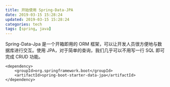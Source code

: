 ```yaml
---
title: 开始使用 Spring-Data-JPA
date: 2019-03-15 15:28:24
updated: 2019-03-15 15:28:24
categories: tech
tags: [spring, java]
---
```




Spring-Data-Jpa 是一个开箱即用的 ORM 框架，可以让开发人员很方便地与数据库进行交互。使用 JPA，对于简单的查询，我们几乎可以不用写一行 SQL 即可完成 CRUD 功能。
```
<dependency>
    <groupId>org.springframework.boot</groupId>
    <artifactId>spring-boot-starter-data-jpa</artifactId>
</dependency>
```
<!-- more -->
<WIP>
